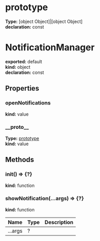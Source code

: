 # prototype        
  
**Type:** [object Object]&#124;[object Object]        
**declaration:** const        
  
  
  
# NotificationManager      
  
**exported:** default      
**kind:** object      
**declaration:** const      
  
  
## Properties      
  
### openNotifications        
  
**kind:** value        
  
  
  
  
### \_\_proto\_\_        
  
**Type:** [prototype](./Module:-ServiceWorker::NotificationManager#prototype)        
**kind:** value        
  
  
  
  
## Methods      
  
### init() => {?}        
  
**kind:** function        
  
  
  
  
  
### showNotification(...args) => {?}        
  
**kind:** function        
  
  
  
| Name | Type | Description |          
|------|------|-------------|          
| ...args | ? |   |        
  
  
  

